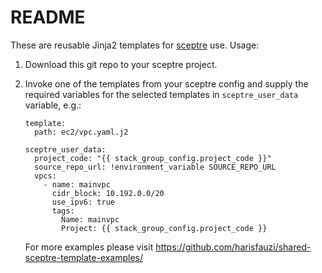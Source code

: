 # README

These are reusable Jinja2 templates for [sceptre](https://github.com/Sceptre/sceptre/) use. Usage:

1. Download this git repo to your sceptre project.

2. Invoke one of the templates from your sceptre config and supply the required variables for the selected templates in `sceptre_user_data` variable, e.g.:

   ```
   template:
     path: ec2/vpc.yaml.j2
   
   sceptre_user_data:
     project_code: "{{ stack_group_config.project_code }}"
     source_repo_url: !environment_variable SOURCE_REPO_URL
     vpcs:
       - name: mainvpc
         cidr_block: 10.192.0.0/20
         use_ipv6: true
         tags:
           Name: mainvpc
           Project: {{ stack_group_config.project_code }}
   ```

   For more examples please visit https://github.com/harisfauzi/shared-sceptre-template-examples/
   